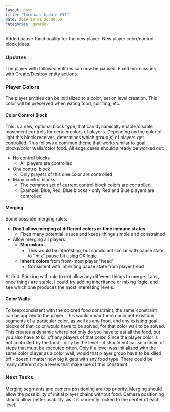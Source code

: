 ```yaml
---
layout: post
title: "Toroban: Update #37"
date: 2019-12-01 20:00:00
categories: gamedev
---
```


Added pause functionality for the new player. New player color/control block ideas.

### Updates

The player with followed entities can now be paused. Fixed more issues with Create/Destroy entity actions.

### Player Colors

The player entities can be initialized to a color, set on level creation. This color will be preserved when eating food, splitting, etc.

#### Color Control Block

This is a new, optional block type, that can dynamically enable/disable movement controls for certain colors of players. Depending on the color of light this block receives, determines which group(s) of players get controlled. This follows a common theme that works similar to goal blocks/color walls/color food. All edge cases should already be worked out:

- No control blocks
  - All players are controlled
- One control block
  - Only players of this one color are controlled
- Many control blocks
  - The common set of current control block colors are controlled
  - Example: Blue, Red, Blue blocks - only Red and Blue players are controlled

#### Merging

Some possible merging rules:

- **Don't allow merging of different colors or time immune states**
  - Fixes many potential issues and keeps things simple and constrained
- Allow merging all players
  - **Mix colors**
    - This would be interesting, but should act similar with pause state to "mix" pause bit using OR logic
  - **Inherit colors** from front-most player "head"
    - Consistent with inheriting pause state from player head

At first: Sticking with rule to not allow any different things to merge. Later, once things are stable, I could try adding inheritance or mixing logic, and see which one produces the most interesting levels.

#### Color Walls

To keep consistent with the colored food constraint, the same constraint can be applied to the player. This would mean there could not exist any segments of a particular color, as well as any food, and any existing goal blocks of that color would have to be solved, for that color wall to be solved. This creates a dynamic where not only do you have to eat all the food, but you also have to kill off any players of that color. Since the player color is not controlled by the food - only by the level - it should not cause a chain of steps that must be executed often. Only if a level was initialized with the same color player as a color wall, would that player group have to be killed off - doesn't matter how big it gets with any food type. There could be many different style levels that make use of this constraint.

### Next Tasks

Merging segments and camera positioning are top priority. Merging should allow the possibility of initial player chains without food. Camera positioning should allow better usability, as it is currently locked to the center of each level.
